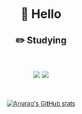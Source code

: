 

<div align=center>
  
  
  # 👋 Hello 
  
  
  ## ✏️ Studying 
  
  <br />
  <br />
  
  <img src="https://img.shields.io/badge/TypeScript-3178C6?style=flat&logo=TypeScript&logoColor=white"/>
  <img src="https://img.shields.io/badge/React-61DAFB?style=flat&logo=React&logoColor=white"/>
  
  
  <br />
  <br />
  <br />
  
  [![Anurag's GitHub stats](https://github-readme-stats.vercel.app/api?username=kylee5036)](https://github.com/kylee5036/github-readme-stats)
</div>




<!--
**kyLee5036/kyLee5036** is a ✨ _special_ ✨ repository because its `README.md` (this file) appears on your GitHub profile.

Here are some ideas to get you started:

- 🔭 I’m currently working on ...
- 🌱 I’m currently learning ...
- 👯 I’m looking to collaborate on ...
- 🤔 I’m looking for help with ...
- 💬 Ask me about ...
- 📫 How to reach me: ...
- 😄 Pronouns: ...
- ⚡ Fun fact: ...
-->

